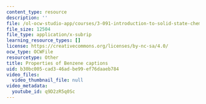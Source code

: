 ```yaml
---
content_type: resource
description: ''
file: /ol-ocw-studio-app/courses/3-091-introduction-to-solid-state-chemistry-fall-2018/q9D2zR5q0Sc_captions.webvtt
file_size: 12504
file_type: application/x-subrip
learning_resource_types: []
license: https://creativecommons.org/licenses/by-nc-sa/4.0/
ocw_type: OCWFile
resourcetype: Other
title: Properties of Benzene captions
uid: b30bc005-cad3-46ad-be99-ef76daaeb784
video_files:
  video_thumbnail_file: null
video_metadata:
  youtube_id: q9D2zR5q0Sc
---
```

